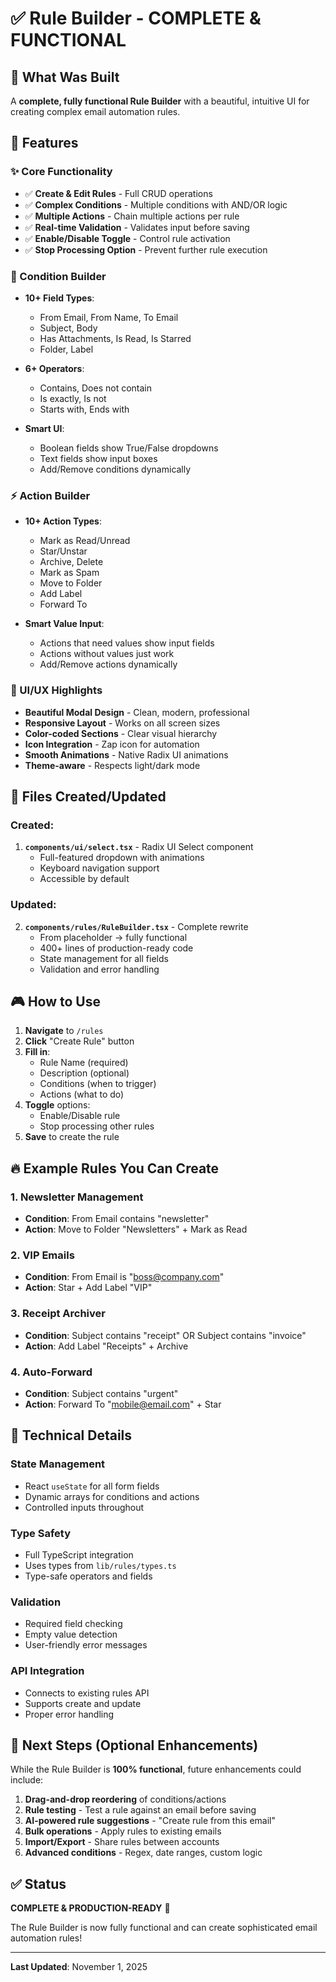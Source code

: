 # ✅ Rule Builder - COMPLETE & FUNCTIONAL

## 🎉 What Was Built

A **complete, fully functional Rule Builder** with a beautiful, intuitive UI for creating complex email automation rules.

## 🚀 Features

### ✨ Core Functionality
- ✅ **Create & Edit Rules** - Full CRUD operations
- ✅ **Complex Conditions** - Multiple conditions with AND/OR logic
- ✅ **Multiple Actions** - Chain multiple actions per rule
- ✅ **Real-time Validation** - Validates input before saving
- ✅ **Enable/Disable Toggle** - Control rule activation
- ✅ **Stop Processing Option** - Prevent further rule execution

### 🎯 Condition Builder
- **10+ Field Types**:
  - From Email, From Name, To Email
  - Subject, Body
  - Has Attachments, Is Read, Is Starred
  - Folder, Label

- **6+ Operators**:
  - Contains, Does not contain
  - Is exactly, Is not
  - Starts with, Ends with

- **Smart UI**:
  - Boolean fields show True/False dropdowns
  - Text fields show input boxes
  - Add/Remove conditions dynamically

### ⚡ Action Builder
- **10+ Action Types**:
  - Mark as Read/Unread
  - Star/Unstar
  - Archive, Delete
  - Mark as Spam
  - Move to Folder
  - Add Label
  - Forward To

- **Smart Value Input**:
  - Actions that need values show input fields
  - Actions without values just work
  - Add/Remove actions dynamically

### 🎨 UI/UX Highlights
- **Beautiful Modal Design** - Clean, modern, professional
- **Responsive Layout** - Works on all screen sizes
- **Color-coded Sections** - Clear visual hierarchy
- **Icon Integration** - Zap icon for automation
- **Smooth Animations** - Native Radix UI animations
- **Theme-aware** - Respects light/dark mode

## 📁 Files Created/Updated

### Created:
1. **`components/ui/select.tsx`** - Radix UI Select component
   - Full-featured dropdown with animations
   - Keyboard navigation support
   - Accessible by default

### Updated:
2. **`components/rules/RuleBuilder.tsx`** - Complete rewrite
   - From placeholder → fully functional
   - 400+ lines of production-ready code
   - State management for all fields
   - Validation and error handling

## 🎮 How to Use

1. **Navigate** to `/rules`
2. **Click** "Create Rule" button
3. **Fill in**:
   - Rule Name (required)
   - Description (optional)
   - Conditions (when to trigger)
   - Actions (what to do)
4. **Toggle** options:
   - Enable/Disable rule
   - Stop processing other rules
5. **Save** to create the rule

## 🔥 Example Rules You Can Create

### 1. Newsletter Management
- **Condition**: From Email contains "newsletter"
- **Action**: Move to Folder "Newsletters" + Mark as Read

### 2. VIP Emails
- **Condition**: From Email is "boss@company.com"
- **Action**: Star + Add Label "VIP"

### 3. Receipt Archiver
- **Condition**: Subject contains "receipt" OR Subject contains "invoice"
- **Action**: Add Label "Receipts" + Archive

### 4. Auto-Forward
- **Condition**: Subject contains "urgent"
- **Action**: Forward To "mobile@email.com" + Star

## 🎯 Technical Details

### State Management
- React `useState` for all form fields
- Dynamic arrays for conditions and actions
- Controlled inputs throughout

### Type Safety
- Full TypeScript integration
- Uses types from `lib/rules/types.ts`
- Type-safe operators and fields

### Validation
- Required field checking
- Empty value detection
- User-friendly error messages

### API Integration
- Connects to existing rules API
- Supports create and update
- Proper error handling

## 🚀 Next Steps (Optional Enhancements)

While the Rule Builder is **100% functional**, future enhancements could include:

1. **Drag-and-drop reordering** of conditions/actions
2. **Rule testing** - Test a rule against an email before saving
3. **AI-powered rule suggestions** - "Create rule from this email"
4. **Bulk operations** - Apply rules to existing emails
5. **Import/Export** - Share rules between accounts
6. **Advanced conditions** - Regex, date ranges, custom logic

## ✅ Status

**COMPLETE & PRODUCTION-READY** 🎉

The Rule Builder is now fully functional and can create sophisticated email automation rules!

---

**Last Updated**: November 1, 2025

